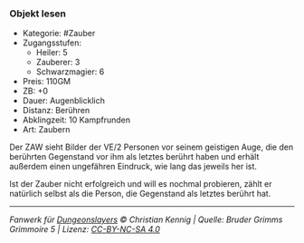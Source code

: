 ### Objekt lesen

- Kategorie: #Zauber
- Zugangsstufen:
  - Heiler: 5
  - Zauberer: 3
  - Schwarzmagier: 6
- Preis: 110GM
- ZB: +0
- Dauer: Augenblicklich
- Distanz: Berühren
- Abklingzeit: 10 Kampfrunden
- Art: Zaubern



Der ZAW sieht Bilder der VE/2 Personen vor seinem geistigen Auge, die den berührten Gegenstand vor ihm als letztes berührt haben und erhält außerdem einen ungefähren Eindruck, wie lang das jeweils her ist.

Ist der Zauber nicht erfolgreich und will es nochmal probieren, zählt er natürlich selbst als die Person, die Gegenstand als letztes berührt hat.

---

_Fanwerk für [Dungeonslayers](https://www.dungeonslayers.net/) © Christian Kennig | Quelle: Bruder Grimms Grimmoire 5 | Lizenz: [CC-BY-NC-SA 4.0](https://creativecommons.org/licenses/by-nc-sa/4.0/deed.de)_
